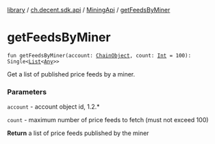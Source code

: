 [library](../../index.md) / [ch.decent.sdk.api](../index.md) / [MiningApi](index.md) / [getFeedsByMiner](./get-feeds-by-miner.md)

# getFeedsByMiner

`fun getFeedsByMiner(account: `[`ChainObject`](../../ch.decent.sdk.model/-chain-object/index.md)`, count: `[`Int`](https://kotlinlang.org/api/latest/jvm/stdlib/kotlin/-int/index.html)` = 100): Single<`[`List`](https://kotlinlang.org/api/latest/jvm/stdlib/kotlin.collections/-list/index.html)`<`[`Any`](https://kotlinlang.org/api/latest/jvm/stdlib/kotlin/-any/index.html)`>>`

Get a list of published price feeds by a miner.

### Parameters

`account` - account object id, 1.2.*

`count` - maximum number of price feeds to fetch (must not exceed 100)

**Return**
a list of price feeds published by the miner

